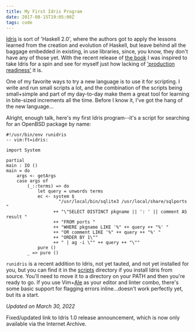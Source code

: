 ```yaml
---
title: My First Idris Program
date: 2017-08-15T19:05:00Z
tags: code
---
```

[Idris][1] is sort of 'Haskell 2.0', where the authors got to apply the lessons 
learned from the creation and evolution of Haskell, but leave behind all the 
baggage embedded in existing, in use libraries, since, you know, they don't have 
any of those yet. With the recent release of [the book][2] I was inspired to 
take Idris for a spin and see for myself just how lacking of ['production 
readiness'][3] it is.

One of my favorite ways to try a new language is to use it for scripting. I 
write and run small scripts a lot, and the combination of the scripts being 
small+simple and part of my day-to-day make them a great tool for learning in 
bite-sized increments all the time. Before I know it, I've got the hang of the 
new language...

Alright, enough talk, here's my first Idris program--it's a script for searching 
for an OpenBSD package by name:

````
#!/usr/bin/env runidris
-- vim:ft=idris:

import System

partial
main : IO ()
main = do
    args <- getArgs
    case args of
        (_::terms) => do
            let query = unwords terms
            ec <- system $
                    "/usr/local/bin/sqlite3 /usr/local/share/sqlports "
                  ++ "\"SELECT DISTINCT pkgname || ': ' || comment AS result "
                  ++ "FROM ports "
                  ++ "WHERE pkgname LIKE '%" ++ query ++ "%' "
                  ++ "OR comment LIKE '%" ++ query ++ "%' "
                  ++ "ORDER BY 1\""
                  ++ " | ag -i \"" ++ query ++ "\""
            pure ()
        _ => pure ()
````

````runidris```` is a recent addition to Idris, not yet tauted, and not yet 
installed for you, but you can find it in the [scripts][4] directory if you 
install Idris from source. You'll need to move it to a directory on your PATH 
and then you're ready to go. If you use Vim+[Ale][5] as your editor and linter 
combo, there's some basic support for flagging errors inline...doesn't work 
perfectly yet, but its a start.

*Updated on March 30, 2022*

Fixed/updated link to Idris 1.0 release announcement, which is now only available
via the Internet Archive.

[1]: http://www.idris-lang.org/
[2]: https://www.manning.com/books/type-driven-development-with-idris
[3]: https://web.archive.org/web/20170401163646/https://www.idris-lang.org/idris-1-0-released/
[4]: https://github.com/idris-lang/Idris-dev/blob/master/scripts/runidris
[5]: https://github.com/w0rp/ale
